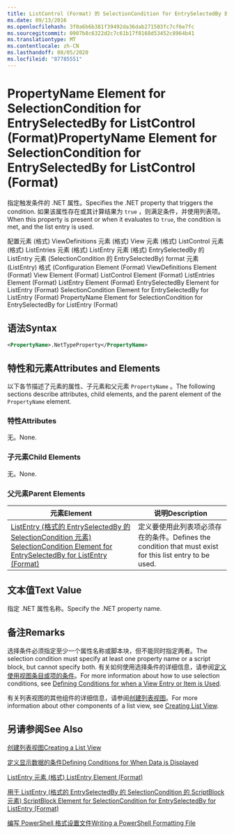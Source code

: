 ```yaml
---
title: ListControl (Format) 的 SelectionCondition for EntrySelectedBy 的 PropertyName 元素 |Microsoft Docs
ms.date: 09/13/2016
ms.openlocfilehash: 3f0a6b6b381f39492da36dab271503fc7cf6e7fc
ms.sourcegitcommit: 0907b8c6322d2c7c61b17f8168d53452c8964b41
ms.translationtype: MT
ms.contentlocale: zh-CN
ms.lasthandoff: 08/05/2020
ms.locfileid: "87785551"
---
```

# <a name="propertyname-element-for-selectioncondition-for-entryselectedby-for-listcontrol-format"></a><span data-ttu-id="d4c9d-102">PropertyName Element for SelectionCondition for EntrySelectedBy for ListControl (Format)</span><span class="sxs-lookup"><span data-stu-id="d4c9d-102">PropertyName Element for SelectionCondition for EntrySelectedBy for ListControl (Format)</span></span>

<span data-ttu-id="d4c9d-103">指定触发条件的 .NET 属性。</span><span class="sxs-lookup"><span data-stu-id="d4c9d-103">Specifies the .NET property that triggers the condition.</span></span> <span data-ttu-id="d4c9d-104">如果该属性存在或其计算结果为 `true` ，则满足条件，并使用列表项。</span><span class="sxs-lookup"><span data-stu-id="d4c9d-104">When this property is present or when it evaluates to `true`, the condition is met, and the list entry is used.</span></span>

<span data-ttu-id="d4c9d-105">配置元素 (格式) ViewDefinitions 元素 (格式) View 元素 (格式) ListControl 元素 (格式) ListEntries 元素 (格式) ListEntry 元素 (格式) EntrySelectedBy 的 ListEntry 元素 (SelectionCondition 的 EntrySelectedBy) format 元素 (ListEntry) 格式 (</span><span class="sxs-lookup"><span data-stu-id="d4c9d-105">Configuration Element (Format) ViewDefinitions Element (Format) View Element (Format) ListControl Element (Format) ListEntries Element (Format) ListEntry Element (Format) EntrySelectedBy Element for ListEntry (Format) SelectionCondition Element for EntrySelectedBy for ListEntry (Format) PropertyName Element for SelectionCondition for EntrySelectedBy for ListEntry (Format)</span></span>

## <a name="syntax"></a><span data-ttu-id="d4c9d-106">语法</span><span class="sxs-lookup"><span data-stu-id="d4c9d-106">Syntax</span></span>

```xml
<PropertyName>.NetTypeProperty</PropertyName>
```

## <a name="attributes-and-elements"></a><span data-ttu-id="d4c9d-107">特性和元素</span><span class="sxs-lookup"><span data-stu-id="d4c9d-107">Attributes and Elements</span></span>

<span data-ttu-id="d4c9d-108">以下各节描述了元素的属性、子元素和父元素 `PropertyName` 。</span><span class="sxs-lookup"><span data-stu-id="d4c9d-108">The following sections describe attributes, child elements, and the parent element of the `PropertyName` element.</span></span>

### <a name="attributes"></a><span data-ttu-id="d4c9d-109">特性</span><span class="sxs-lookup"><span data-stu-id="d4c9d-109">Attributes</span></span>

<span data-ttu-id="d4c9d-110">无。</span><span class="sxs-lookup"><span data-stu-id="d4c9d-110">None.</span></span>

### <a name="child-elements"></a><span data-ttu-id="d4c9d-111">子元素</span><span class="sxs-lookup"><span data-stu-id="d4c9d-111">Child Elements</span></span>

<span data-ttu-id="d4c9d-112">无。</span><span class="sxs-lookup"><span data-stu-id="d4c9d-112">None.</span></span>

### <a name="parent-elements"></a><span data-ttu-id="d4c9d-113">父元素</span><span class="sxs-lookup"><span data-stu-id="d4c9d-113">Parent Elements</span></span>

|<span data-ttu-id="d4c9d-114">元素</span><span class="sxs-lookup"><span data-stu-id="d4c9d-114">Element</span></span>|<span data-ttu-id="d4c9d-115">说明</span><span class="sxs-lookup"><span data-stu-id="d4c9d-115">Description</span></span>|
|-------------|-----------------|
|[<span data-ttu-id="d4c9d-116">ListEntry (格式的 EntrySelectedBy 的 SelectionCondition 元素) </span><span class="sxs-lookup"><span data-stu-id="d4c9d-116">SelectionCondition Element for EntrySelectedBy for ListEntry (Format)</span></span>](./selectioncondition-element-for-entryselectedby-for-listcontrol-format.md)|<span data-ttu-id="d4c9d-117">定义要使用此列表项必须存在的条件。</span><span class="sxs-lookup"><span data-stu-id="d4c9d-117">Defines the condition that must exist for this list entry to be used.</span></span>|

## <a name="text-value"></a><span data-ttu-id="d4c9d-118">文本值</span><span class="sxs-lookup"><span data-stu-id="d4c9d-118">Text Value</span></span>

<span data-ttu-id="d4c9d-119">指定 .NET 属性名称。</span><span class="sxs-lookup"><span data-stu-id="d4c9d-119">Specify the .NET property name.</span></span>

## <a name="remarks"></a><span data-ttu-id="d4c9d-120">备注</span><span class="sxs-lookup"><span data-stu-id="d4c9d-120">Remarks</span></span>

<span data-ttu-id="d4c9d-121">选择条件必须指定至少一个属性名称或脚本块，但不能同时指定两者。</span><span class="sxs-lookup"><span data-stu-id="d4c9d-121">The selection condition must specify at least one property name or a script block, but cannot specify both.</span></span> <span data-ttu-id="d4c9d-122">有关如何使用选择条件的详细信息，请参阅[定义使用视图条目或项的条件](./defining-conditions-for-displaying-data.md)。</span><span class="sxs-lookup"><span data-stu-id="d4c9d-122">For more information about how to use selection conditions, see [Defining Conditions for when a View Entry or Item is Used](./defining-conditions-for-displaying-data.md).</span></span>

<span data-ttu-id="d4c9d-123">有关列表视图的其他组件的详细信息，请参阅[创建列表视图](./creating-a-list-view.md)。</span><span class="sxs-lookup"><span data-stu-id="d4c9d-123">For more information about other components of a list view, see [Creating List View](./creating-a-list-view.md).</span></span>

## <a name="see-also"></a><span data-ttu-id="d4c9d-124">另请参阅</span><span class="sxs-lookup"><span data-stu-id="d4c9d-124">See Also</span></span>

[<span data-ttu-id="d4c9d-125">创建列表视图</span><span class="sxs-lookup"><span data-stu-id="d4c9d-125">Creating a List View</span></span>](./creating-a-list-view.md)

[<span data-ttu-id="d4c9d-126">定义显示数据的条件</span><span class="sxs-lookup"><span data-stu-id="d4c9d-126">Defining Conditions for When Data is Displayed</span></span>](./defining-conditions-for-displaying-data.md)

[<span data-ttu-id="d4c9d-127">ListEntry 元素 (格式) </span><span class="sxs-lookup"><span data-stu-id="d4c9d-127">ListEntry Element (Format)</span></span>](./listentry-element-for-listcontrol-format.md)

[<span data-ttu-id="d4c9d-128">用于 ListEntry (格式的 EntrySelectedBy 的 SelectionCondition 的 ScriptBlock 元素) </span><span class="sxs-lookup"><span data-stu-id="d4c9d-128">ScriptBlock Element for SelectionCondition for EntrySelectedBy for ListEntry (Format)</span></span>](./scriptblock-element-for-selectioncondition-for-entryselectedby-for-listcontrol-format.md)

[<span data-ttu-id="d4c9d-129">编写 PowerShell 格式设置文件</span><span class="sxs-lookup"><span data-stu-id="d4c9d-129">Writing a PowerShell Formatting File</span></span>](./writing-a-powershell-formatting-file.md)
